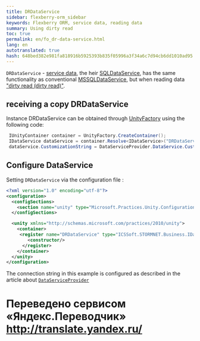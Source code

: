 ```yaml
--- 
title: DRDataService 
sidebar: flexberry-orm_sidebar 
keywords: Flexberry ORM, service data, reading data 
summary: Using dirty read 
toc: true 
permalink: en/fo_dr-data-service.html 
lang: en 
autotranslated: true 
hash: 648bed382e981fa818916b5925393b835f05996a3f34a6c7d94cb6dd1010ad95 
--- 
```


`DRDataService` - [service data](fo_data-service.html), the heir [SQLDataService](fo_sql-data-service.html), has the same functionality as conventional [MSSQLDataService](fo_mssql-data-service.html), but when reading data ["dirty read (dirty read)"](http://msdn.microsoft.com/ru-ru/library/ms173763.aspx). 

## receiving a copy DRDataService 

Instance DRDataService can be obtained through [UnityFactory](fo_unity-factory.html) using the following code: 

```csharp
 IUnityContainer container = UnityFactory.CreateContainer();
 IDataService dataService = container.Resolve<IDataService>("DRDataService");
 dataService.CustomizationString = DataServiceProvider.DataService.CustomizationString;
``` 

## Configure DataService 

Setting `DRDataService` via the configuration file : 

```xml
<?xml version="1.0" encoding="utf-8"?>
<configuration>
  <configSections>
    <section name="unity" type="Microsoft.Practices.Unity.Configuration.UnityConfigurationSection, Microsoft.Practices.Unity.Configuration"/>
  </configSections>

  <unity xmlns="http://schemas.microsoft.com/practices/2010/unity">
    <container>
     <register name="DRDataService" type="ICSSoft.STORMNET.Business.IDataService, ICSSoft.STORMNET.Business" mapTo="ICSSoft.STORMNET.Business.DRDataService, ICSSoft.STORMNET.Business.DRDataService">
        <constructor/>
      </register>
    </container>
  </unity>
</configuration>
``` 

The connection string in this example is configured as described in the article about [`DataServiceProvider`](fo_ds-provider.html) 



 # Переведено сервисом «Яндекс.Переводчик» http://translate.yandex.ru/